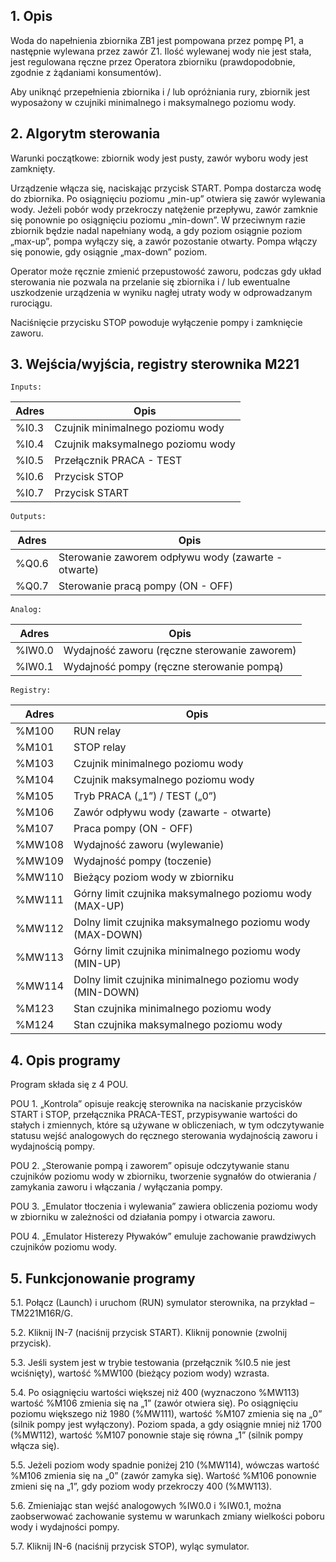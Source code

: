 ## 1. Opis
Woda do napełnienia zbiornika ZB1 jest pompowana przez pompę P1, a następnie wylewana przez zawór Z1. Ilość wylewanej wody nie jest stała, jest regulowana ręczne przez Operatora zbiorniku (prawdopodobnie, zgodnie z żądaniami konsumentów).

Aby uniknąć przepełnienia zbiornika i / lub opróżniania rury, zbiornik jest wyposażony w czujniki minimalnego i maksymalnego poziomu wody.

## 2. Algorytm sterowania

Warunki początkowe: zbiornik wody jest pusty, zawór wyboru wody jest zamknięty.

Urządzenie włącza się, naciskając przycisk START. Pompa dostarcza wodę do zbiornika. Po osiągnięciu poziomu „min-up” otwiera się zawór wylewania wody. Jeżeli pobór wody przekroczy natężenie przepływu, zawór zamknie się ponownie po osiągnięciu poziomu „min-down”. W przeciwnym razie zbiornik będzie nadal napełniany wodą, a gdy poziom osiągnie poziom „max-up”, pompa wyłączy się, a zawór pozostanie otwarty. Pompa włączy się ponowie, gdy osiągnie „max-down” poziom.

Operator może ręcznie zmienić przepustowość zaworu, podczas gdy układ sterowania nie pozwala na przelanie się zbiornika i / lub ewentualne uszkodzenie urządzenia w wyniku nagłej utraty wody w odprowadzanym rurociągu.

Naciśnięcie przycisku STOP powoduje wyłączenie pompy i zamknięcie zaworu.

## 3. Wejścia/wyjścia, registry sterownika M221

    Inputs:

| Adres | Opis |
| ----- | ---- |
| %I0.3 | Czujnik minimalnego poziomu wody |
| %I0.4 | Czujnik maksymalnego poziomu wody |
| %I0.5 | Przełącznik PRACA - TEST |
| %I0.6 | Przycisk STOP |
| %I0.7 | Przycisk START |

    Outputs:

| Adres | Opis |
| ----- | ---- |
| %Q0.6 | Sterowanie zaworem odpływu wody (zawarte - otwarte) |
| %Q0.7 | Sterowanie pracą pompy (ON - OFF) |

    Analog:

| Adres | Opis |
| ----- | ---- |
| %IW0.0 | Wydajność zaworu (ręczne sterowanie zaworem)  |
| %IW0.1 | Wydajność pompy (ręczne sterowanie pompą) |

    Registry:

| Adres | Opis |
| ----- | ---- |
| %M100 | RUN relay |
| %M101 | STOP relay |
| %M103 | Czujnik minimalnego poziomu wody |
| %M104 | Czujnik maksymalnego poziomu wody |
| %M105 | Tryb PRACA („1”) / TEST („0”) |
| %M106 | Zawór odpływu wody (zawarte - otwarte) |
| %M107 | Praca pompy (ON - OFF) |
| %MW108 | Wydajność zaworu (wylewanie) |
| %MW109 | Wydajność pompy (toczenie) |
| %MW110 | Bieżący poziom wody w zbiorniku |
| %MW111 | Górny limit czujnika maksymalnego poziomu wody (MAX-UP) |
| %MW112 | Dolny limit czujnika maksymalnego poziomu wody (MAX-DOWN) |
| %MW113 | Górny limit czujnika minimalnego poziomu wody (MIN-UP) |
| %MW114 | Dolny limit czujnika minimalnego poziomu wody (MIN-DOWN) |
| %M123 | Stan czujnika minimalnego poziomu wody |
| %M124 | Stan czujnika maksymalnego poziomu wody |

## 4. Opis programy

Program składa się z 4 POU.

POU 1. „Kontrola” opisuje reakcję sterownika na naciskanie przycisków START i STOP, przełącznika PRACA-TEST, przypisywanie wartości do stałych i zmiennych, które są używane w obliczeniach, w tym odczytywanie statusu wejść analogowych do ręcznego sterowania wydajnością zaworu i wydajnością pompy.

POU 2. „Sterowanie pompą i zaworem” opisuje odczytywanie stanu czujników poziomu wody w zbiorniku, tworzenie sygnałów do otwierania / zamykania zaworu i włączania / wyłączania pompy.

POU 3. „Emulator tłoczenia i wylewania” zawiera obliczenia poziomu wody w zbiorniku w zależności od działania pompy i otwarcia zaworu.

POU 4. „Emulator Histerezy Pływaków” emuluje zachowanie prawdziwych czujników poziomu wody.

## 5. Funkcjonowanie programy

5.1. Połącz (Launch) i uruchom (RUN) symulator sterownika, na przykład – TM221M16R/G.

5.2. Kliknij IN-7 (naciśnij przycisk START). Kliknij ponownie (zwolnij przycisk).

5.3. Jeśli system jest w trybie testowania (przełącznik %I0.5 nie jest wciśnięty), wartość %MW100 (bieżący poziom wody) wzrasta.

5.4. Po osiągnięciu wartości większej niż 400 (wyznaczono %MW113) wartość %M106 zmienia się na „1” (zawór otwiera się). Po osiągnięciu poziomu większego niż 1980 (%MW111), wartość %M107 zmienia się na „0” (silnik pompy jest wyłączony). Poziom spada, a gdy osiągnie mniej niż 1700 (%MW112), wartość %M107 ponownie staje się równa „1” (silnik pompy włącza się).

5.5. Jeżeli poziom wody spadnie poniżej 210 (%MW114), wówczas wartość %M106 zmienia się na „0” (zawór zamyka się). Wartość %M106 ponownie zmieni się na „1”, gdy poziom wody przekroczy 400 (%MW113).

5.6. Zmieniając stan wejść analogowych %IW0.0 i %IW0.1, można zaobserwować zachowanie systemu w warunkach zmiany wielkości poboru wody i wydajności pompy.

5.7. Kliknij IN-6 (naciśnij przycisk STOP), wyląc symulator.
